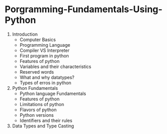 # Porgramming-Fundamentals-Using-Python

1. Introduction
   - Computer Basics
   - Programming Language
   - Compiler VS Interpreter
   - First program in python
   - Features of python
   - Variables and their characteristics
   - Reserved words
   - What and why datatypes?
   - Types of erros in python
2. Python Fundamentals
   - Python language Fundamentals
   - Features of python
   - Limitations of python
   - Flavors of python
   - Python versions
   -  Identifiers and their rules
3. Data Types and Type Casting
